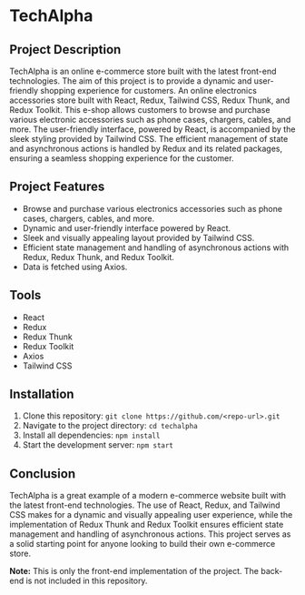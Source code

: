 # TechAlpha

## Project Description
TechAlpha is an online e-commerce store built with the latest front-end technologies. The aim of this project is to provide a dynamic and user-friendly shopping experience for customers.
An online electronics accessories store built with React, Redux, Tailwind CSS, Redux Thunk, and Redux Toolkit. This e-shop allows customers to browse and purchase various electronic accessories such as phone cases, chargers, cables, and more. The user-friendly interface, powered by React, is accompanied by the sleek styling provided by Tailwind CSS. The efficient management of state and asynchronous actions is handled by Redux and its related packages, ensuring a seamless shopping experience for the customer.

## Project Features
- Browse and purchase various electronics accessories such as phone cases, chargers, cables, and more.
- Dynamic and user-friendly interface powered by React.
- Sleek and visually appealing layout provided by Tailwind CSS.
- Efficient state management and handling of asynchronous actions with Redux, Redux Thunk, and Redux Toolkit.
- Data is fetched using Axios.

## Tools
- React
- Redux
- Redux Thunk
- Redux Toolkit
- Axios
- Tailwind CSS

## Installation
1. Clone this repository: `git clone https://github.com/<repo-url>.git`
2. Navigate to the project directory: `cd techalpha`
3. Install all dependencies: `npm install`
4. Start the development server: `npm start`

## Conclusion
TechAlpha is a great example of a modern e-commerce website built with the latest front-end technologies. The use of React, Redux, and Tailwind CSS makes for a dynamic and visually appealing user experience, while the implementation of Redux Thunk and Redux Toolkit ensures efficient state management and handling of asynchronous actions. This project serves as a solid starting point for anyone looking to build their own e-commerce store.

**Note:** This is only the front-end implementation of the project. The back-end is not included in this repository.
